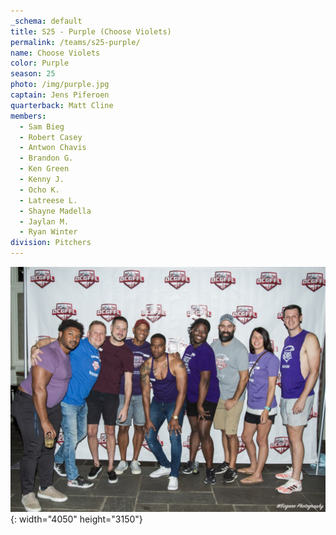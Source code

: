 ```yaml
---
_schema: default
title: S25 - Purple (Choose Violets)
permalink: /teams/s25-purple/
name: Choose Violets
color: Purple
season: 25
photo: /img/purple.jpg
captain: Jens Piferoen
quarterback: Matt Cline
members:
  - Sam Bieg
  - Robert Casey
  - Antwon Chavis
  - Brandon G.
  - Ken Green
  - Kenny J.
  - Ocho K.
  - Latreese L.
  - Shayne Madella
  - Jaylan M.
  - Ryan Winter
division: Pitchers
---
```

![](/img/purple.jpg){: width="4050" height="3150"}
